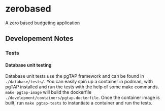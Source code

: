 # zerobased
A zero based budgeting application

## Developement Notes
### Tests
#### Database unit testing

Database unit tests use the pgTAP framework and can be found in `./database/tests/`. You can easily spin up a container in podman, with pgTAP installed and run the tests with the help of some make commands. `make pgtap-image` will build the dockerfile `./development/containers/pgtap.dockerfile`. Once the container image is built, run `make pgtap-tests` to instantiate a container and run the tests.
